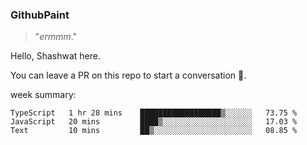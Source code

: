 
### GithubPaint

>"*ermmm*." 

Hello, Shashwat here.

You can leave a PR on this repo to start a conversation 🌝.

week summary: 
<!--START_SECTION:waka-->
```text
TypeScript   1 hr 28 mins    ██████████████████▒░░░░░░   73.75 % 
JavaScript   20 mins         ████▒░░░░░░░░░░░░░░░░░░░░   17.03 % 
Text         10 mins         ██▒░░░░░░░░░░░░░░░░░░░░░░   08.85 % 
```
<!--END_SECTION:waka-->

